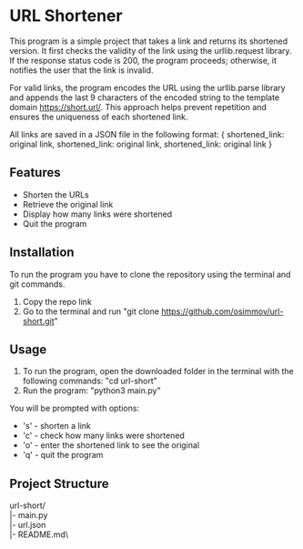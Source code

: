 # URL Shortener

This program is a simple project that takes a link and returns its shortened version.
It first checks the validity of the link using the urllib.request library. If the response status code is 200, the program proceeds; otherwise, it notifies the user that the link is invalid.

For valid links, the program encodes the URL using the urllib.parse library and appends the last 9 characters of the encoded string to the template domain https://short.url/. This approach helps prevent repetition and ensures the uniqueness of each shortened link.

All links are saved in a JSON file in the following format:
{
    shortened_link: original link,
    shortened_link: original link,
    shortened_link: original link
}


## Features
- Shorten the URLs
- Retrieve the original link
- Display how many links were shortened
- Quit the program

## Installation
To run the program you have to clone the repository using the terminal and git commands.
1. Copy the repo link
2. Go to the terminal and run "git clone https://github.com/osimmov/url-short.git"

## Usage
1. To run the program, open the downloaded folder in the terminal with the following commands: "cd url-short"
2. Run the program: "python3 main.py"

You will be prompted with options:
- 's' - shorten a link
- 'c' - check how many links were shortened
- 'o' - enter the shortened link to see the original
- 'q' - quit the program

## Project Structure
url-short/\
|- main.py\
|- url.json\
|- README.md\



